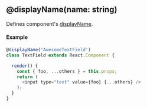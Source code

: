 ## @displayName(name: string)

Defines component's [displayName](https://facebook.github.io/react/docs/component-specs.html#displayname).

#### Example

```js
@displayName('AwesomeTextField')
class TextField extends React.Component {

  render() {
    const { foo, ...others } = this.props;
    return (
      <input type="text" value={foo} {...others} />
    );
  }
}
```
